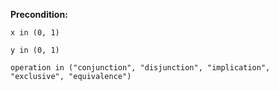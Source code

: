 **Precondition:**

`x in (0, 1)`

`y in (0, 1)`

`operation in ("conjunction", "disjunction", "implication", "exclusive", "equivalence")`
